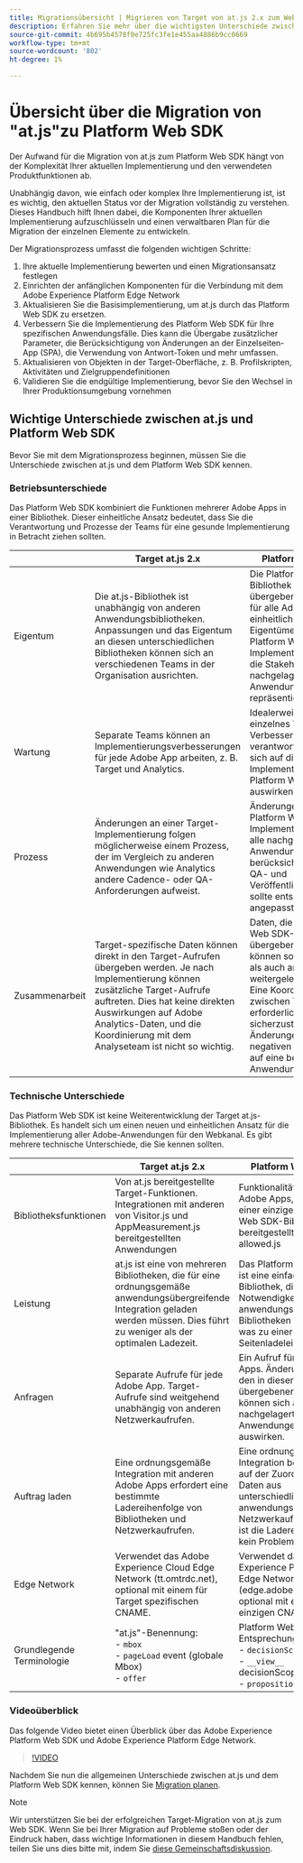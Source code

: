 ```yaml
---
title: Migrationsübersicht | Migrieren von Target von at.js 2.x zum Web SDK
description: Erfahren Sie mehr über die wichtigsten Unterschiede zwischen at.js und dem Platform Web SDK und wie Sie Ihren Migrationsaufwand planen.
source-git-commit: 4b695b4578f0e725fc3fe1e455aa4886b9cc0669
workflow-type: tm+mt
source-wordcount: '802'
ht-degree: 1%

---
```


# Übersicht über die Migration von &quot;at.js&quot;zu Platform Web SDK

Der Aufwand für die Migration von at.js zum Platform Web SDK hängt von der Komplexität Ihrer aktuellen Implementierung und den verwendeten Produktfunktionen ab.

Unabhängig davon, wie einfach oder komplex Ihre Implementierung ist, ist es wichtig, den aktuellen Status vor der Migration vollständig zu verstehen. Dieses Handbuch hilft Ihnen dabei, die Komponenten Ihrer aktuellen Implementierung aufzuschlüsseln und einen verwaltbaren Plan für die Migration der einzelnen Elemente zu entwickeln.

Der Migrationsprozess umfasst die folgenden wichtigen Schritte:

1. Ihre aktuelle Implementierung bewerten und einen Migrationsansatz festlegen
1. Einrichten der anfänglichen Komponenten für die Verbindung mit dem Adobe Experience Platform Edge Network
1. Aktualisieren Sie die Basisimplementierung, um at.js durch das Platform Web SDK zu ersetzen.
1. Verbessern Sie die Implementierung des Platform Web SDK für Ihre spezifischen Anwendungsfälle. Dies kann die Übergabe zusätzlicher Parameter, die Berücksichtigung von Änderungen an der Einzelseiten-App (SPA), die Verwendung von Antwort-Token und mehr umfassen.
1. Aktualisieren von Objekten in der Target-Oberfläche, z. B. Profilskripten, Aktivitäten und Zielgruppendefinitionen
1. Validieren Sie die endgültige Implementierung, bevor Sie den Wechsel in Ihrer Produktionsumgebung vornehmen

## Wichtige Unterschiede zwischen at.js und Platform Web SDK

Bevor Sie mit dem Migrationsprozess beginnen, müssen Sie die Unterschiede zwischen at.js und dem Platform Web SDK kennen.

### Betriebsunterschiede

Das Platform Web SDK kombiniert die Funktionen mehrerer Adobe Apps in einer Bibliothek. Dieser einheitliche Ansatz bedeutet, dass Sie die Verantwortung und Prozesse der Teams für eine gesunde Implementierung in Betracht ziehen sollten.

|  | Target at.js 2.x | Platform Web-SDK |
|---|---|---|
| Eigentum | Die at.js-Bibliothek ist unabhängig von anderen Anwendungsbibliotheken. Anpassungen und das Eigentum an diesen unterschiedlichen Bibliotheken können sich an verschiedenen Teams in der Organisation ausrichten. | Die Platform Web SDK-Bibliothek und die übergebenen Daten sind für alle Adobe Apps einheitlich. Die Eigentümerschaft der Platform Web SDK-Implementierung sollte die Stakeholder aller nachgelagerten Anwendungen repräsentieren. |
| Wartung | Separate Teams können an Implementierungsverbesserungen für jede Adobe App arbeiten, z. B. Target und Analytics. | Idealerweise sollte ein einzelnes Team für Verbesserungen verantwortlich sein, die sich auf die Implementierung des Platform Web SDK auswirken. |
| Prozess | Änderungen an einer Target-Implementierung folgen möglicherweise einem Prozess, der im Vergleich zu anderen Anwendungen wie Analytics andere Cadence- oder QA-Anforderungen aufweist. | Änderungen an einer Platform Web SDK-Implementierung sollten alle nachgelagerten Anwendungen berücksichtigen und der QA- und Veröffentlichungsprozess sollte entsprechend angepasst werden. |
| Zusammenarbeit | Target-spezifische Daten können direkt in den Target-Aufrufen übergeben werden. Je nach Implementierung können zusätzliche Target-Aufrufe auftreten. Dies hat keine direkten Auswirkungen auf Adobe Analytics-Daten, und die Koordinierung mit dem Analyseteam ist nicht so wichtig. | Daten, die in Platform Web SDK-Aufrufen übergeben werden, können sowohl an Target als auch an Analytics weitergeleitet werden. Eine Koordinierung zwischen Teams ist erforderlich, um sicherzustellen, dass Änderungen keine negativen Auswirkungen auf eine bestimmte Anwendung haben. |

### Technische Unterschiede

Das Platform Web SDK ist keine Weiterentwicklung der Target at.js-Bibliothek. Es handelt sich um einen neuen und einheitlichen Ansatz für die Implementierung aller Adobe-Anwendungen für den Webkanal. Es gibt mehrere technische Unterschiede, die Sie kennen sollten.

|  | Target at.js 2.x | Platform Web-SDK |
|---|---|---|
| Bibliotheksfunktionen | Von at.js bereitgestellte Target-Funktionen. Integrationen mit anderen von Visitor.js und AppMeasurement.js bereitgestellten Anwendungen | Funktionalität für alle Adobe Apps, die von einer einzigen Platform Web SDK-Bibliothek bereitgestellt werden: allowed.js |
| Leistung | at.js ist eine von mehreren Bibliotheken, die für eine ordnungsgemäße anwendungsübergreifende Integration geladen werden müssen. Dies führt zu weniger als der optimalen Ladezeit. | Das Platform Web SDK ist eine einfache Bibliothek, die die Notwendigkeit mehrerer anwendungsspezifischer Bibliotheken beseitigt, was zu einer besseren Seitenladeleistung führt. |
| Anfragen | Separate Aufrufe für jede Adobe App. Target-Aufrufe sind weitgehend unabhängig von anderen Netzwerkaufrufen. | Ein Aufruf für alle Adobe Apps. Änderungen an den in diesen Aufrufen übergebenen Daten können sich auf mehrere nachgelagerte Anwendungen auswirken. |
| Auftrag laden | Eine ordnungsgemäße Integration mit anderen Adobe Apps erfordert eine bestimmte Ladereihenfolge von Bibliotheken und Netzwerkaufrufen. | Eine ordnungsgemäße Integration beruht nicht auf der Zuordnung von Daten aus unterschiedlichen anwendungsspezifischen Netzwerkaufrufen. Daher ist die Ladereihenfolge kein Problem. |
| Edge Network | Verwendet das Adobe Experience Cloud Edge Network (tt.omtrdc.net), optional mit einem für Target spezifischen CNAME. | Verwendet das Adobe Experience Platform Edge Network (edge.adobedc.net), optional mit einem einzigen CNAME. |
| Grundlegende Terminologie | &quot;at.js&quot;-Benennung: <br> - `mbox` <br> - `pageLoad` event (globale Mbox) <br> - `offer` | Platform Web SDK-Entsprechung: <br> - `decisionScope` <br> - `__view__` decisionScope <br> - `proposition` |

### Videoüberblick

Das folgende Video bietet einen Überblick über das Adobe Experience Platform Web SDK und Adobe Experience Platform Edge Network.

>[!VIDEO](https://video.tv.adobe.com/v/34141/?quality=12&learn=on)

Nachdem Sie nun die allgemeinen Unterschiede zwischen at.js und dem Platform Web SDK kennen, können Sie [Migration planen](plan-migration.md).

>[!NOTE]
>
>Wir unterstützen Sie bei der erfolgreichen Target-Migration von at.js zum Web SDK. Wenn Sie bei Ihrer Migration auf Probleme stoßen oder der Eindruck haben, dass wichtige Informationen in diesem Handbuch fehlen, teilen Sie uns dies bitte mit, indem Sie [diese Gemeinschaftsdiskussion](https://experienceleaguecommunities.adobe.com/t5/adobe-experience-platform-data/tutorial-discussion-migrate-target-from-at-js-to-web-sdk/m-p/575587#M463).